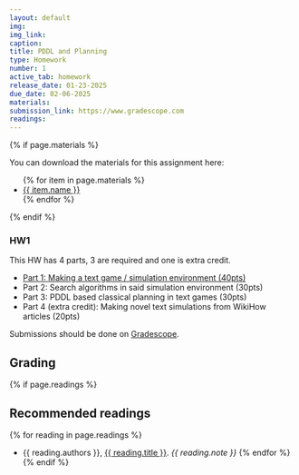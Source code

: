 ```yaml
---
layout: default
img:
img_link: 
caption: 
title: PDDL and Planning
type: Homework
number: 1
active_tab: homework
release_date: 01-23-2025
due_date: 02-06-2025
materials:
submission_link: https://www.gradescope.com
readings:
---
```


{% if page.materials %}
<div class="alert alert-info">
You can download the materials for this assignment here:
<ul>
{% for item in page.materials %}
<li><a href="{{item.url}}">{{ item.name }}</a></li>
{% endfor %}
</ul>
</div>
{% endif %}

### HW1

This HW has 4 parts, 3 are required and one is extra credit.

- [Part 1: Making a text game / simulation environment (40pts)](part-1-textgame/part-1-textgame.md)
- Part 2: Search algorithms in said simulation environment (30pts)
- Part 3: PDDL based classical planning in text games (30pts)
- Part 4 (extra credit): Making novel text simulations from WikiHow articles (20pts)


Submissions should be done on [Gradescope]({{page.submission_link}}).

## Grading
<div class="alert alert-warning" markdown="1">

</div>

{% if page.readings %} 
## Recommended readings
{% for reading in page.readings %}
* {{ reading.authors }}, <a href="{{ reading.url }}">{{ reading.title }}</a>.  <i>{{ reading.note }}</i>
{% endfor %}
{% endif %}
